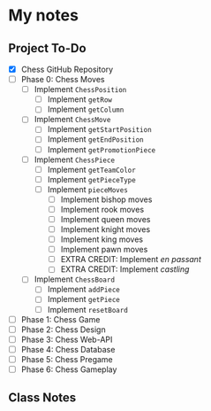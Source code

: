 # My notes

## Project To-Do
- [X] Chess GitHub Repository
- [ ] Phase 0: Chess Moves
  - [ ] Implement `ChessPosition`
    - [ ] Implement `getRow`
    - [ ] Implement `getColumn`
  - [ ] Implement `ChessMove`
    - [ ] Implement `getStartPosition`
    - [ ] Implement `getEndPosition`
    - [ ] Implement `getPromotionPiece`
  - [ ] Implement `ChessPiece`
    - [ ] Implement `getTeamColor`
    - [ ] Implement `getPieceType`
    - [ ] Implement `pieceMoves`
        - [ ] Implement bishop moves
        - [ ] Implement rook moves
        - [ ] Implement queen moves
        - [ ] Implement knight moves
        - [ ] Implement king moves
        - [ ] Implement pawn moves
        - [ ] EXTRA CREDIT: Implement *en passant*
        - [ ] EXTRA CREDIT: Implement *castling*
  - [ ] Implement `ChessBoard`
    - [ ] Implement `addPiece`
    - [ ] Implement `getPiece`
    - [ ] Implement `resetBoard`
- [ ] Phase 1: Chess Game
- [ ] Phase 2: Chess Design
- [ ] Phase 3: Chess Web-API
- [ ] Phase 4: Chess Database
- [ ] Phase 5: Chess Pregame
- [ ] Phase 6: Chess Gameplay

## Class Notes